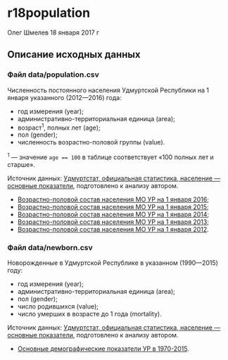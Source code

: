 r18population
================
Олег Шмелев
18 января 2017 г

<!-- README.md is generated from README.Rmd. Please edit that file -->
Описание исходных данных
------------------------

### Файл data/population.csv

Численность постоянного населения Удмуртской Республики на 1 января указанного (2012—2016) года:

-   год измерения (year);
-   административно-территориальная единица (area);
-   возраст<sup>1</sup>, полных лет (age);
-   пол (gender);
-   численность возрастно-половой группы (value).

<sup>1</sup> — значение `age == 100` в таблице соответствует «100 полных лет и старше».

Источник данных: [Удмуртстат, официальная статистика, население — основные показатели](http://udmstat.gks.ru/wps/wcm/connect/rosstat_ts/udmstat/ru/statistics/population/), подготовлено к анализу автором.

-   [Возрастно-половой состав населения МО УР на 1 января 2016](http://udmstat.gks.ru/wps/wcm/connect/rosstat_ts/udmstat/resources/19c45b804f7e1ac09445d68250d62a05/%D0%92%D0%BE%D0%B7%D1%80_%D0%9C%D0%9E_2016.pdf);
-   [Возрастно-половой состав населения МО УР на 1 января 2015](http://udmstat.gks.ru/wps/wcm/connect/rosstat_ts/udmstat/resources/ee05e1004b5aa20db9cdb94e4d05559c/%D0%92%D0%BE%D0%B7%D1%80_%D0%9C%D0%9E_2015.pdf);
-   [Возрастно-половой состав населения МО УР на 1 января 2014](http://udmstat.gks.ru/wps/wcm/connect/rosstat_ts/udmstat/resources/c586db8047ddeb449b85bfed3bc4492f/%D0%92%D0%BE%D0%B7%D1%80_%D0%9C%D0%9E_2014.pdf);
-   [Возрастно-половой состав населения МО УР на 1 января 2013](http://udmstat.gks.ru/wps/wcm/connect/rosstat_ts/udmstat/resources/4fce280043a5975aae59bed06954faf7/%D0%92%D0%BE%D0%B7%D1%80%D0%B0%D1%81%D1%82%D0%BD%D0%BE-%D0%BF%D0%BE%D0%BB%D0%BE%D0%B2%D0%BE%D0%B9+%D1%81%D0%BE%D1%81%D1%82%D0%B0%D0%B2+%D0%BD%D0%B0%D1%81%D0%B5%D0%BB%D0%B5%D0%BD%D0%B8%D1%8F+%D0%9C%D0%9E+%D0%A3%D0%A0+%D0%BD%D0%B0+1+%D1%8F%D0%BD%D0%B2%D0%B0%D1%80%D1%8F+2013.zip);
-   [Возрастно-половой состав населения МО УР на 1 января 2012](http://udmstat.gks.ru/wps/wcm/connect/rosstat_ts/udmstat/resources/953576804f382b67b844fa3a99b5ae2d/%D0%92%D0%BE%D0%B7%D1%80%D0%B0%D1%81%D1%82%D0%BD%D0%BE-%D0%BF%D0%BE%D0%BB%D0%BE%D0%B2%D0%BE%D0%B9+%D1%81%D0%BE%D1%81%D1%82%D0%B0%D0%B2+%D0%BD%D0%B0%D1%81%D0%B5%D0%BB%D0%B5%D0%BD%D0%B8%D1%8F+%D0%B3%D0%BE%D1%80%D0%BE%D0%B4%D0%BE%D0%B2+%D0%B8+%D1%80%D0%B0%D0%B9%D0%BE%D0%BD%D0%BE%D0%B2+%D0%A3%D0%A0+%D0%BD%D0%B0+1+%D1%8F%D0%BD%D0%B2%D0%B0%D1%80%D1%8F+2012.zip).

### Файл data/newborn.csv

Новорожденные в Удмуртской Республике в указанном (1990—2015) году:

-   год измерения (year);
-   административно-территориальная единица (area);
-   пол (gender);
-   число родившихся (value);
-   число умерших в возрасте до 1 года (mortality).

Источник данных: [Удмуртстат, официальная статистика, население — основные показатели](http://udmstat.gks.ru/wps/wcm/connect/rosstat_ts/udmstat/ru/statistics/population/), подготовлено к анализу автором.

-   [Основные демографические показатели УР в 1970-2015](http://udmstat.gks.ru/wps/wcm/connect/rosstat_ts/udmstat/resources/3173df804c0f7c8a96c7f7b4bce00d93/%D0%9E%D1%81%D0%BD-%D0%B4%D0%B5%D0%BC-%D0%BF%D0%BE%D0%BA%D0%A3%D0%A0_1970-2015.pdf).

